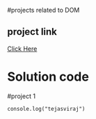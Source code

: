 #projects related to DOM

## project link

[Click Here](https://stackblitz.com/edit/dom-project-chaiaurcode?file=index.html)

# Solution code

#project 1


``` Jaavascript
console.log("tejasviraj")
```